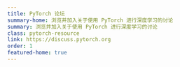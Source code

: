 ```yaml
---
title: PyTorch 论坛
summary-home: 浏览并加入关于使用 PyTorch 进行深度学习的讨论
summary: 浏览并加入关于使用 PyTorch 进行深度学习的讨论
class: pytorch-resource
link: https://discuss.pytorch.org
order: 1
featured-home: true
---
```

